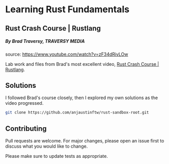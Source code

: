 # Learning Rust Fundamentals
## Rust Crash Course | Rustlang
##### By Brad Traversy, TRAVERSY MEDIA
source: https://www.youtube.com/watch?v=zF34dRivLOw

Lab work and files from Brad's most excellent video, [Rust Crash Course | Rustlang](https://www.youtube.com/watch?v=zF34dRivLOw).

## Solutions

I followed Brad's course closely, then I explored my own solutions as the video progressed. 

```bash
git clone https://github.com/anjaustinftw/rust-sandbox-root.git
```


## Contributing
Pull requests are welcome. For major changes, please open an issue first to discuss what you would like to change.

Please make sure to update tests as appropriate.
